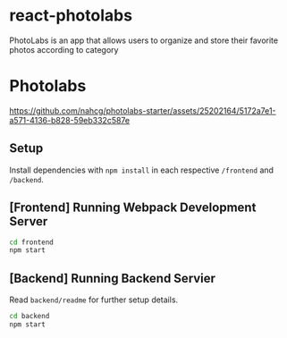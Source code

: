 # react-photolabs

PhotoLabs is an app that allows users to organize and store their favorite photos according to category

# Photolabs

https://github.com/nahcg/photolabs-starter/assets/25202164/5172a7e1-a571-4136-b828-59eb332c587e

## Setup

Install dependencies with `npm install` in each respective `/frontend` and `/backend`.

## [Frontend] Running Webpack Development Server

```sh
cd frontend
npm start
```

## [Backend] Running Backend Servier

Read `backend/readme` for further setup details.

```sh
cd backend
npm start
```
